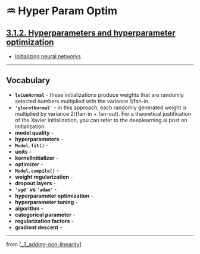 # ♒️ Hyper Param Optim

## [**3.1.2.** Hyperparameters and hyperparameter optimization](https://livebook.manning.com/book/deep-learning-with-javascript/chapter-3/67)

- [Initializing neural networks](https://www.deeplearning.ai/ai-notes/initialization/)

---

## **Vocabulary**

- **`leCunNormal`** - these initializations produce weights that are randomly selected numbers multiplied with the variance 1/fan-in.
- **`'glorotNormal'`** - in this approach, each randomly generated weight is multiplied by variance 2/(fan-in + fan-out). For a theoretical justification of the Xavier initialization, you can refer to the deeplearning.ai post on Initialization.
- **model quality** -
- **hyperparameters** -
- **`Model.fit()`** -
- **units** -
- **kernelInitializer** -
- **optimizer** -
- **`Model.compile()`** -
- **weight regularization** -
- **dropout layers** -
- **`'sgd'` vs `'adam'`** -
- **hyperparameter optimization** -
- **hyperparameter tuning** -
- **algorithm** -
- **categorical parameter** -
- **regularization factors** -
- **gradient descent** -

---

from [[_3_adding-non-linearity]]

[//begin]: # "Autogenerated link references for markdown compatibility"
[_3_adding-non-linearity]: ../_3_adding-non-linearity.md "♒️ NON-LINEARITY"
[//end]: # "Autogenerated link references"
